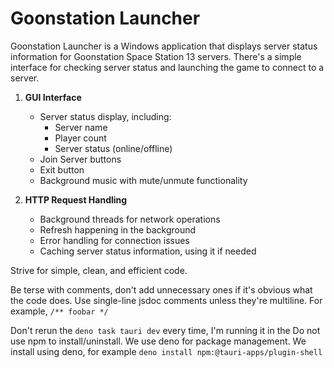 # Goonstation Launcher

Goonstation Launcher is a Windows application that displays server status
information for Goonstation Space Station 13 servers. There's a simple interface
for checking server status and launching the game to connect to a server.

1. **GUI Interface**
   - Server status display, including:
     - Server name
     - Player count
     - Server status (online/offline)
   - Join Server buttons
   - Exit button
   - Background music with mute/unmute functionality

2. **HTTP Request Handling**
   - Background threads for network operations
   - Refresh happening in the background
   - Error handling for connection issues
   - Caching server status information, using it if needed

Strive for simple, clean, and efficient code.

Be terse with comments, don't add unnecessary ones if it's obvious what the code
does. Use single-line jsdoc comments unless they're multiline. For example,
`/** foobar */`

Don't rerun the `deno task tauri dev` every time, I'm running it in the Do not
use npm to install/uninstall. We use deno for package management. We install
using deno, for example `deno install npm:@tauri-apps/plugin-shell`
